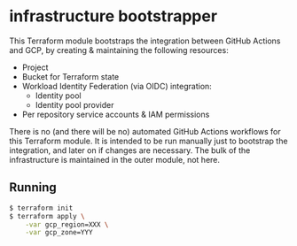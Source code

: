 # infrastructure bootstrapper

This Terraform module bootstraps the integration between GitHub Actions and
GCP, by creating & maintaining the following resources:
- Project
- Bucket for Terraform state
- Workload Identity Federation (via OIDC) integration:
  - Identity pool
  - Identity pool provider
- Per repository service accounts & IAM permissions

There is no (and there will be no) automated GitHub Actions workflows for
this Terraform module. It is intended to be run manually just to bootstrap
the integration, and later on if changes are necessary. The bulk of the
infrastructure is maintained in the outer module, not here.

## Running

```bash
$ terraform init
$ terraform apply \
    -var gcp_region=XXX \
    -var gcp_zone=YYY
```
